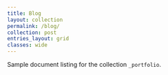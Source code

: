 ```yaml
---
title: Blog
layout: collection
permalink: /blog/
collection: post
entries_layout: grid
classes: wide
---
```


Sample document listing for the collection `_portfolio`.